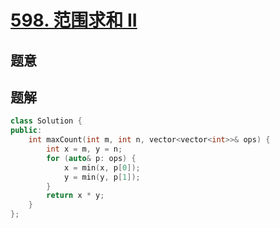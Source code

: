#  [598. 范围求和 II](https://leetcode-cn.com/problems/range-addition-ii/)

## 题意



## 题解



```c++
class Solution {
public:
    int maxCount(int m, int n, vector<vector<int>>& ops) {
        int x = m, y = n;
        for (auto& p: ops) {
            x = min(x, p[0]);
            y = min(y, p[1]);
        }
        return x * y;
    }
};
```



```python3

```

